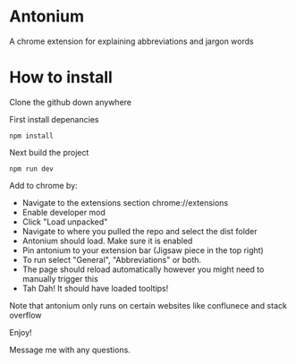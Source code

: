# Antonium

A chrome extension for explaining abbreviations and jargon words

# How to install

Clone the github down anywhere

First install depenancies
```
npm install
```

Next build the project
```
npm run dev
```

Add to chrome by:
- Navigate to the extensions section chrome://extensions
- Enable developer mod
- Click "Load unpacked"
- Navigate to where you pulled the repo and select the dist folder
- Antonium should load. Make sure it is enabled
- Pin antonium to your extension bar (Jigsaw piece in the top right)
- To run select "General", "Abbreviations" or both.
- The page should reload automatically however you might need to manually trigger this
- Tah Dah! It should have loaded tooltips!

Note that antonium only runs on certain websites like conflunece and stack overflow

Enjoy!

Message me with any questions.

